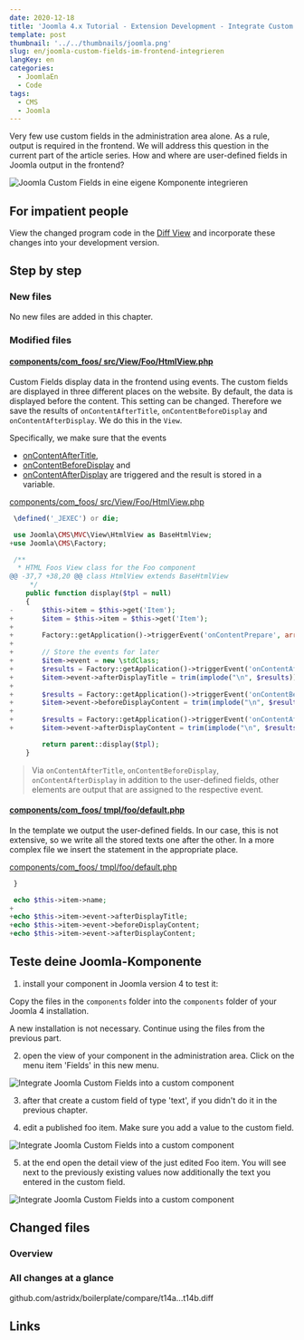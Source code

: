 ```yaml
---
date: 2020-12-18
title: 'Joomla 4.x Tutorial - Extension Development - Integrate Custom Fields in Frontend'
template: post
thumbnail: '../../thumbnails/joomla.png'
slug: en/joomla-custom-fields-im-frontend-integrieren
langKey: en
categories:
  - JoomlaEn
  - Code
tags:
  - CMS
  - Joomla
---
```


Very few use custom fields in the administration area alone. As a rule, output is required in the frontend. We will address this question in the current part of the article series. How and where are user-defined fields in Joomla output in the frontend?

![Joomla Custom Fields in eine eigene Komponente integrieren](/images/j4x18x1.png)

## For impatient people

View the changed program code in the [Diff View](https://github.com/astridx/boilerplate/compare/t14a...t14b) and incorporate these changes into your development version.

## Step by step

### New files

No new files are added in this chapter.

### Modified files

#### [components/com_foos/ src/View/Foo/HtmlView.php ](https://github.com/astridx/boilerplate/compare/t14a...t14b#diff-02a4c6dd3e5ef61740a32d58e2b6a7fbcbeb430b6b03e3f740934fa296fc0c82)

Custom Fields display data in the frontend using events. The custom fields are displayed in three different places on the website. By default, the data is displayed before the content. This setting can be changed. Therefore we save the results of `onContentAfterTitle`, `onContentBeforeDisplay` and `onContentAfterDisplay`. We do this in the `View`.

Specifically, we make sure that the events

- [onContentAfterTitle](https://docs.joomla.org/Plugin/Events/Content#onContentAfterTitle),
- [onContentBeforeDisplay](https://docs.joomla.org/Plugin/Events/Content#onContentBeforeDisplay) and
- [onContentAfterDisplay](https://docs.joomla.org/Plugin/Events/Content#onContentAfterDisplay)
  are triggered and the result is stored in a variable.

[components/com_foos/ src/View/Foo/HtmlView.php ](https://github.com/astridx/boilerplate/blob/54b05b97d53ba27cb0a07f1c3f6ba5aa344e2750/src/components/com_foos/src/View/Foo/HtmlView.php)

```php {diff}
 \defined('_JEXEC') or die;

 use Joomla\CMS\MVC\View\HtmlView as BaseHtmlView;
+use Joomla\CMS\Factory;

 /**
  * HTML Foos View class for the Foo component
@@ -37,7 +38,20 @@ class HtmlView extends BaseHtmlView
 	 */
 	public function display($tpl = null)
 	{
-		$this->item = $this->get('Item');
+		$item = $this->item = $this->get('Item');
+
+		Factory::getApplication()->triggerEvent('onContentPrepare', array ('com_foos.foo', &$item));
+
+		// Store the events for later
+		$item->event = new \stdClass;
+		$results = Factory::getApplication()->triggerEvent('onContentAfterTitle', array('com_foos.foo', &$item, &$item->params));
+		$item->event->afterDisplayTitle = trim(implode("\n", $results));
+
+		$results = Factory::getApplication()->triggerEvent('onContentBeforeDisplay', array('com_foos.foo', &$item, &$item->params));
+		$item->event->beforeDisplayContent = trim(implode("\n", $results));
+
+		$results = Factory::getApplication()->triggerEvent('onContentAfterDisplay', array('com_foos.foo', &$item, &$item->params));
+		$item->event->afterDisplayContent = trim(implode("\n", $results));

 		return parent::display($tpl);
 	}

```

> Via `onContentAfterTitle`, `onContentBeforeDisplay`, `onContentAfterDisplay` in addition to the user-defined fields, other elements are output that are assigned to the respective event.

#### [components/com_foos/ tmpl/foo/default.php](https://github.com/astridx/boilerplate/compare/t14a...t14b#diff-11c9422cefaceff18372b720bf0e2f8fb05cda454054cd3bc38faf6a39e4f7d6)

In the template we output the user-defined fields. In our case, this is not extensive, so we write all the stored texts one after the other. In a more complex file we insert the statement in the appropriate place.

[components/com_foos/ tmpl/foo/default.php](https://github.com/astridx/boilerplate/blob/6f52944757be5b7839c787338dc81932d7d25b59/src/components/com_foos/tmpl/foo/default.php)

```php {diff}
 }

 echo $this->item->name;
+
+echo $this->item->event->afterDisplayTitle;
+echo $this->item->event->beforeDisplayContent;
+echo $this->item->event->afterDisplayContent;

```

## Teste deine Joomla-Komponente

1. install your component in Joomla version 4 to test it:

Copy the files in the `components` folder into the `components` folder of your Joomla 4 installation.

A new installation is not necessary. Continue using the files from the previous part.

2. open the view of your component in the administration area. Click on the menu item 'Fields' in this new menu.

![Integrate Joomla Custom Fields into a custom component](/images/j4x17x1.png)

3. after that create a custom field of type 'text', if you didn't do it in the previous chapter.

4. edit a published foo item. Make sure you add a value to the custom field.

![Integrate Joomla Custom Fields into a custom component](/images/j4x18x1.png)

5. at the end open the detail view of the just edited Foo item. You will see next to the previously existing values now additionally the text you entered in the custom field.

![Integrate Joomla Custom Fields into a custom component](/images/j4x18x2.png)

## Changed files

### Overview

### All changes at a glance

github.com/astridx/boilerplate/compare/t14a...t14b.diff

## Links
